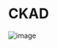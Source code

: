 # CKAD

![image](https://user-images.githubusercontent.com/17303533/133928158-63afd442-8faa-4c74-b553-ed81a85a6bde.png)
